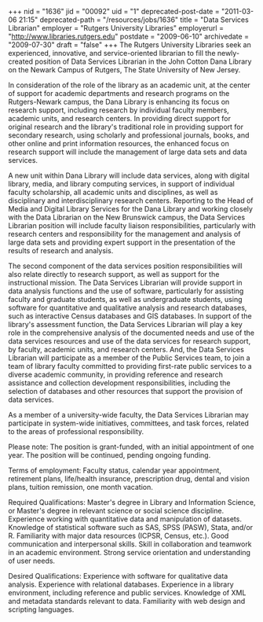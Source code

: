 +++
nid = "1636"
jid = "00092"
uid = "1"
deprecated-post-date = "2011-03-06 21:15"
deprecated-path = "/resources/jobs/1636"
title = "Data Services Librarian"
employer = "Rutgers University Libraries"
employerurl = "http://www.libraries.rutgers.edu"
postdate = "2009-06-10"
archivedate = "2009-07-30"
draft = "false"
+++
The Rutgers University Libraries seek an experienced, innovative, and
service-oriented librarian to fill the newly-created position of Data
Services Librarian in the John Cotton Dana Library on the Newark Campus
of Rutgers, The State University of New Jersey.

In consideration of the role of the library as an academic unit, at the
center of support for academic departments and research programs on the
Rutgers-Newark campus, the Dana Library is enhancing its focus on
research support, including research by individual faculty members,
academic units, and research centers. In providing direct support for
original research and the library's traditional role in providing
support for secondary research, using scholarly and professional
journals, books, and other online and print information resources, the
enhanced focus on research support will include the management of large
data sets and data services.

A new unit within Dana Library will include data services, along with
digital library, media, and library computing services, in support of
individual faculty scholarship, all academic units and disciplines, as
well as disciplinary and interdisciplinary research centers. Reporting
to the Head of Media and Digital Library Services for the Dana Library
and working closely with the Data Librarian on the New Brunswick campus,
the Data Services Librarian position will include faculty liaison
responsibilities, particularly with research centers and responsibility
for the management and analysis of large data sets and providing expert
support in the presentation of the results of research and analysis.

The second component of the data services position responsibilities will
also relate directly to research support, as well as support for the
instructional mission. The Data Services Librarian will provide support
in data analysis functions and the use of software, particularly for
assisting faculty and graduate students, as well as undergraduate
students, using software for quantitative and qualitative analysis and
research databases, such as interactive Census databases and GIS
databases. In support of the library's assessment function, the Data
Services Librarian will play a key role in the comprehensive analysis of
the documented needs and use of the data services resources and use of
the data services for research support, by faculty, academic units, and
research centers. And, the Data Services Librarian will participate as a
member of the Public Services team, to join a team of library faculty
committed to providing first-rate public services to a diverse academic
community, in providing reference and research assistance and collection
development responsibilities, including the selection of databases and
other resources that support the provision of data services.

As a member of a university-wide faculty, the Data Services Librarian
may participate in system-wide initiatives, committees, and task forces,
related to the areas of professional responsibility.

Please note:
The position is grant-funded, with an initial appointment of one year.
The position will be continued, pending ongoing funding.

Terms of employment: Faculty status, calendar year appointment,
retirement plans, life/health insurance, prescription drug, dental and
vision plans, tuition remission, one month vacation.
  
Required Qualifications: Master's degree in Library and Information
Science, or Master's degree in relevant science or social science
discipline. Experience working with quantitative data and manipulation
of datasets. Knowledge of statistical software such as SAS, SPSS (PASW),
Stata, and/or R. Familiarity with major data resources (ICPSR, Census,
etc.). Good communication and interpersonal skills. Skill in
collaboration and teamwork in an academic environment. Strong service
orientation and understanding of user needs.

Desired Qualifications: Experience with software for qualitative data
analysis. Experience with relational databases. Experience in a library
environment, including reference and public services. Knowledge of XML
and metadata standards relevant to data. Familiarity with web design and
scripting languages.
